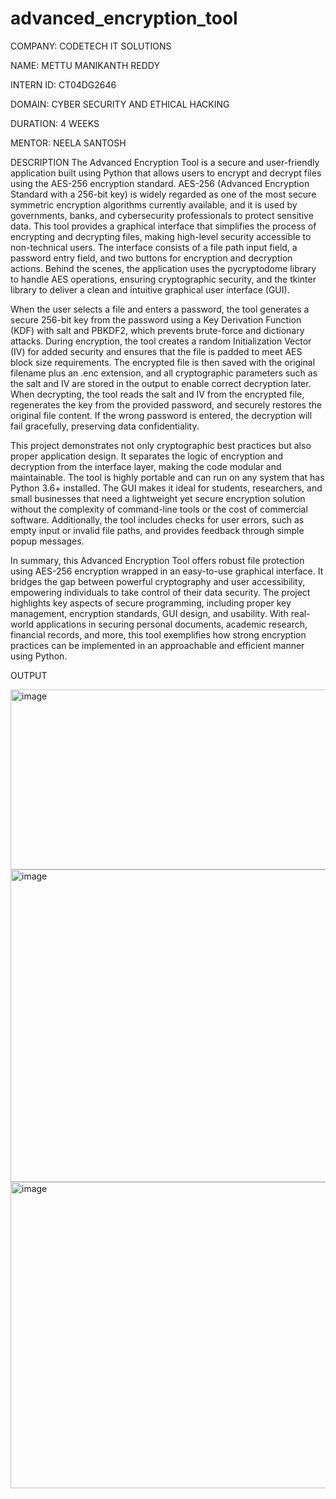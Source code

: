 # advanced_encryption_tool

COMPANY: CODETECH IT SOLUTIONS

NAME: METTU MANIKANTH REDDY

INTERN ID: CT04DG2646

DOMAIN: CYBER SECURITY AND ETHICAL HACKING

DURATION: 4 WEEKS

MENTOR: NEELA SANTOSH

DESCRIPTION
The Advanced Encryption Tool is a secure and user-friendly application built using Python that allows users to encrypt and decrypt files using the AES-256 encryption standard. AES-256 (Advanced Encryption Standard with a 256-bit key) is widely regarded as one of the most secure symmetric encryption algorithms currently available, and it is used by governments, banks, and cybersecurity professionals to protect sensitive data. This tool provides a graphical interface that simplifies the process of encrypting and decrypting files, making high-level security accessible to non-technical users. The interface consists of a file path input field, a password entry field, and two buttons for encryption and decryption actions. Behind the scenes, the application uses the pycryptodome library to handle AES operations, ensuring cryptographic security, and the tkinter library to deliver a clean and intuitive graphical user interface (GUI).

When the user selects a file and enters a password, the tool generates a secure 256-bit key from the password using a Key Derivation Function (KDF) with salt and PBKDF2, which prevents brute-force and dictionary attacks. During encryption, the tool creates a random Initialization Vector (IV) for added security and ensures that the file is padded to meet AES block size requirements. The encrypted file is then saved with the original filename plus an .enc extension, and all cryptographic parameters such as the salt and IV are stored in the output to enable correct decryption later. When decrypting, the tool reads the salt and IV from the encrypted file, regenerates the key from the provided password, and securely restores the original file content. If the wrong password is entered, the decryption will fail gracefully, preserving data confidentiality.

This project demonstrates not only cryptographic best practices but also proper application design. It separates the logic of encryption and decryption from the interface layer, making the code modular and maintainable. The tool is highly portable and can run on any system that has Python 3.6+ installed. The GUI makes it ideal for students, researchers, and small businesses that need a lightweight yet secure encryption solution without the complexity of command-line tools or the cost of commercial software. Additionally, the tool includes checks for user errors, such as empty input or invalid file paths, and provides feedback through simple popup messages.

In summary, this Advanced Encryption Tool offers robust file protection using AES-256 encryption wrapped in an easy-to-use graphical interface. It bridges the gap between powerful cryptography and user accessibility, empowering individuals to take control of their data security. The project highlights key aspects of secure programming, including proper key management, encryption standards, GUI design, and usability. With real-world applications in securing personal documents, academic research, financial records, and more, this tool exemplifies how strong encryption practices can be implemented in an approachable and efficient manner using Python.

OUTPUT

<img width="620" height="288" alt="image" src="https://github.com/user-attachments/assets/2f391983-d971-4e46-8653-260ad7b4946c" />

<img width="1005" height="500" alt="image" src="https://github.com/user-attachments/assets/f3029de5-afc9-4c7a-8d17-389c70e4d0a2" />

<img width="1002" height="490" alt="image" src="https://github.com/user-attachments/assets/b3c2bc17-1d88-4932-af43-e67014cb055b" />



